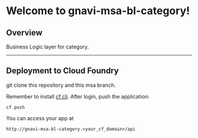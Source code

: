 Welcome to gnavi-msa-bl-category!
===================

Overview
-------------

Business Logic layer for category.

-------------
Deployment to Cloud Foundry
-------------
git clone this repository and this msa branch.

Remember to install [cf cli](https://github.com/cloudfoundry/cli/releases).
After login, push the application:
```
cf push
```

You can access your app at 
```
http://gnavi-msa-bl-category.<your_cf_domain>/api
```